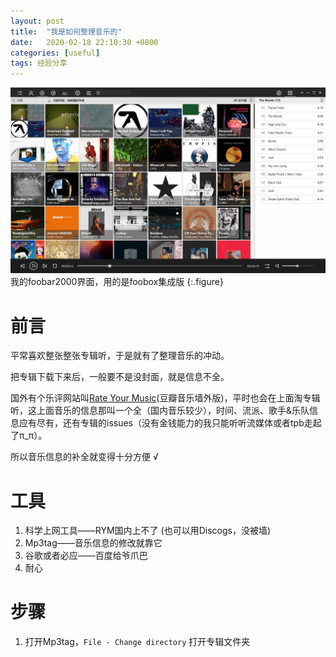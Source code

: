 ```yaml
---
layout: post
title:  "我是如何整理音乐的"
date:   2020-02-18 22:10:30 +0800
categories: [useful]
tags: 经验分享
---
```


![](/assets/img/2020-02-18/foobar.jpg)
我的foobar2000界面，用的是foobox集成版
{:.figure}

# 前言

平常喜欢整张整张专辑听，于是就有了整理音乐的冲动。

把专辑下载下来后，一般要不是没封面，就是信息不全。

国外有个乐评网站叫[Rate Your Music](rateyourmusic.com)(豆瓣音乐墙外版)，平时也会在上面淘专辑听，这上面音乐的信息那叫一个全（国内音乐较少），时间、流派、歌手&乐队信息应有尽有，还有专辑的issues（没有金钱能力的我只能听听流媒体或者tpb走起了π_π）。

所以音乐信息的补全就变得十分方便 √

# 工具

1. 科学上网工具——RYM国内上不了 (也可以用Discogs，没被墙)
2. Mp3tag——音乐信息的修改就靠它
3. 谷歌或者必应——百度给爷爪巴
4. 耐心

# 步骤

1. 打开Mp3tag，`File - Change directory` 打开专辑文件夹



